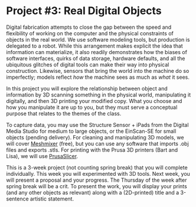 # Project #3: Real Digital Objects

Digital fabrication attempts to close the gap between the speed and flexibility of working on the computer and the physical constraints of objects in the real world. We use software modeling tools, but production is delegated to a robot. While this arrangement makes explicit the idea that information can materialize, it also readily demonstrates how the biases of software interfaces, quirks of data storage, hardware defaults, and all the ubiquitous glitches of digital tools can make their way into physical construction. Likewise, sensors that bring the world into the machine do so imperfectly; models reflect _how_ the machine sees as much as _what_ it sees.

In this project you will explore the relationship between object and information by 3D scanning something in the physical world, manipulating it digitally, and then 3D printing your modified copy. What you choose and how you manipulate it are up to you, but they must serve a conceptual purpose that relates to the themes of the class.

To capture data, you may use the Structure Sensor + iPads from the Digital Media Studio for medium to large objects, or the EinScan-SE for small objects (pending delivery). For cleaning and manipulating 3D models, we will cover [Meshmixer](http://www.meshmixer.com) (free), but you can use any software that imports .obj files and exports .stls. For printing with the Prusa 3D printers (Bart and Lisa), we will use [PrusaSlicer](https://www.prusa3d.com/prusaslicer/).

This is a 3-week project (not counting spring break) that you will complete individually. This week you will experimented with 3D tools. Next week, you will present a proposal and your progress. The Thursday of the week after spring break will be a crit. To present the work, you will display your prints (and any other objects as relevant) along with a (2D-printed) title and a 3-sentence artistic statement.


<!--

- check out sheet
- work displayed in classroom on benches
-->



<!--

clement valla
rick silva
-->
